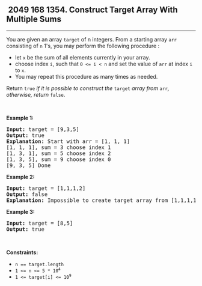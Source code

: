 <h2> 2049 168
1354. Construct Target Array With Multiple Sums</h2><hr><div><p>You are given an array <code>target</code> of n integers. From a starting array <code>arr</code> consisting of <code>n</code> 1's, you may perform the following procedure :</p>

<ul>
	<li>let <code>x</code> be the sum of all elements currently in your array.</li>
	<li>choose index <code>i</code>, such that <code>0 &lt;= i &lt; n</code> and set the value of <code>arr</code> at index <code>i</code> to <code>x</code>.</li>
	<li>You may repeat this procedure as many times as needed.</li>
</ul>

<p>Return <code>true</code> <em>if it is possible to construct the</em> <code>target</code> <em>array from</em> <code>arr</code><em>, otherwise, return</em> <code>false</code>.</p>

<p>&nbsp;</p>
<p><strong class="example">Example 1:</strong></p>

<pre><strong>Input:</strong> target = [9,3,5]
<strong>Output:</strong> true
<strong>Explanation:</strong> Start with arr = [1, 1, 1] 
[1, 1, 1], sum = 3 choose index 1
[1, 3, 1], sum = 5 choose index 2
[1, 3, 5], sum = 9 choose index 0
[9, 3, 5] Done
</pre>

<p><strong class="example">Example 2:</strong></p>

<pre><strong>Input:</strong> target = [1,1,1,2]
<strong>Output:</strong> false
<strong>Explanation:</strong> Impossible to create target array from [1,1,1,1].
</pre>

<p><strong class="example">Example 3:</strong></p>

<pre><strong>Input:</strong> target = [8,5]
<strong>Output:</strong> true
</pre>

<p>&nbsp;</p>
<p><strong>Constraints:</strong></p>

<ul>
	<li><code>n == target.length</code></li>
	<li><code>1 &lt;= n &lt;= 5 * 10<sup>4</sup></code></li>
	<li><code>1 &lt;= target[i] &lt;= 10<sup>9</sup></code></li>
</ul>
</div>